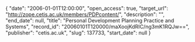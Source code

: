 {
  "date": "2006-01-01T12:00:00", 
  "open_access": true, 
  "target_url": "http://zope.cetis.ac.uk/members/PDPcontent/", 
  "description": "", 
  "end_date": null, 
  "title": "Personal Development Planning Practice and Systems", 
  "record_id": "20060101T120000/maXoojKdRIC/ng3mK1RQJw==", 
  "publisher": "cetis.ac.uk", 
  "slug": 137733, 
  "start_date": null
}

